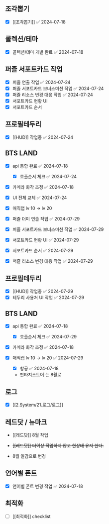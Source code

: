 
## 조각뽑기
- [x] [[조각뽑기]] ✅ 2024-07-18


## 콜렉션/테마
- [x] 콜렉션/테마 개발 완료 ✅ 2024-07-18


## 퍼즐 서포트카드 작업 

- [x] 퍼즐 연출 작업 ✅ 2024-07-24
- [x] 퍼즐 서포트카드 보너스미션 작업 ✅ 2024-07-24
- [x] 퍼즐 리소스 변경 대응 작업 ✅ 2024-07-24
- [x] 서포트카드 현황 UI
- [x] 서포트카드 순서

## 프로필테두리
- [x] [[HUD]]  작업중 ✅ 2024-07-24

## BTS LAND
- [x] api 통합 완료 ✅ 2024-07-18
	- [x] 호출순서 체크 ✅ 2024-07-24
- [x] 카메라 화각 조정 ✅ 2024-07-18
- [x] UI 전체 교체 ✅ 2024-07-24
- [x] 매직랩 lv 10 -> lv 20 

- [x] 퍼즐 더미 연출 작업 ✅ 2024-07-29
- [x] 퍼즐 서포트카드 보너스미션 작업 ✅ 2024-07-29
- [x] 서포트카드 현황 UI ✅ 2024-07-29
- [x] 서포트카드 순서 ✅ 2024-07-29
- [x] 퍼즐 리소스 변경 대응 작업 ✅ 2024-07-29

## 프로필테두리
- [x] [[HUD]]  작업중 ✅ 2024-07-29 
- [x] 테두리 사용처 UI 작업 ✅ 2024-07-29

## BTS LAND
- [x] api 통합 완료 ✅ 2024-07-18
	- [x] 호출순서 체크 ✅ 2024-07-29
- [x] 카메라 화각 조정 ✅ 2024-07-18
- [x] 매직랩 lv 10 -> lv 20 ✅ 2024-07-29

	- [x] 항공 ✅ 2024-07-18
	- 판타지스토어 는 8월로 

## 로그
- [x]  [[2.System/21.로그/로그]] 


## 레드닷 / 뉴마크 

 - [[레드닷]]  8월 작업

 - ~~[[레드닷]] 더이상 작업하지 않고 현상태 유지 한다.~~ 
 - 8월 일감으로 변경



## 언어별 폰트
- [x] 언어별 폰트 변경 작업 ✅ 2024-07-18


## 최적화
- [ ] [[최적화]] checklist







